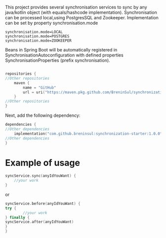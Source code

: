 This project provides several synchronisation services to sync by any java/kotlin object (with equals/hashcode implementation).
Synchronisation can be processed local,using PostgresSQL and Zookeeper.
Implementation can be set by property synchronisation.mode
````
synchronisation.mode=LOCAL
synchronisation.mode=POSTGRES
synchronisation.mode=ZOOKEEPER
````
Beans in Spring Boot will be automatically registered in SynchronisationAutoconfiguration with defined properties SynchronisationProperties (prefix synchronisation).

````kotlin

repositories {
//Other repositories
    maven {
        name = "GitHub"
        url = uri("https://maven.pkg.github.com/BreninSul/synchronization-starter")
    }
//Other repositories
}
````

 Next, add the following dependency:

````kotlin
dependencies {
//Other dependencies
    implementation("com.github.breninsul:synchronization-starter:1.0.0")
//Other dependencies
}

````
# Example of usage

````kotlin
syncService.sync(anyIdYouWant) {
    //your work
}
````

or

````kotlin
syncService.before(anyIdYouWant) {
try {
        //your work
} finally {
syncService.after(anyIdYouWant)
}
}
````